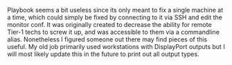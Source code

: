 Playbook seems a bit useless since its only meant to fix a single machine at a time, which could simply be fixed by connecting to it via SSH and edit the monitor conf. It was originally created to decrease the ability for remote Tier-1 techs to screw it up, and was accessible to them via a commandline alias. Nonetheless I figured someone out there may find pieces of this useful. My old job primarily used workstations with DisplayPort outputs but I will most likely update this in the future to print out all output types.
